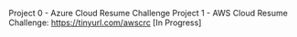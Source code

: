 Project 0 - Azure Cloud Resume Challenge
Project 1 - AWS Cloud Resume Challenge: https://tinyurl.com/awscrc [In Progress]
